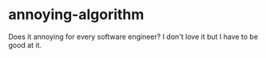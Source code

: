 # annoying-algorithm

Does it annoying for every software engineer?
I don't love it but I have to be good at it.